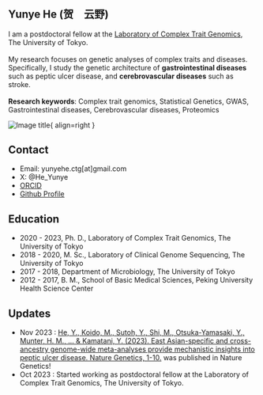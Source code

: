 #
## Yunye **He**  (贺　云野)

<div class="grid" markdown>


I am a postdoctoral fellow at the [Laboratory of Complex Trait Genomics](https://sites.google.com/edu.k.u-tokyo.ac.jp/kamatanilab/), The University of Tokyo.  <br/><br/> My research focuses on genetic analyses of complex traits and diseases. Specifically, I study the genetic architecture of **gastrointestinal diseases** such as peptic ulcer disease, and **cerebrovascular diseases** such as stroke. <br/><br/> **Research keywords**: Complex trait genomics, Statistical Genetics, GWAS, Gastrointestinal diseases, Cerebrovascular diseases,  Proteomics


![Image title](https://media.licdn.com/dms/image/D5603AQF0aQQEug6dTQ/profile-displayphoto-shrink_400_400/0/1702955537542?e=1708560000&v=beta&t=x-dN3CwMTocB0sfKpwrBpJo80GdZyvbgUUCQOoohArs){ align=right }

</div>

## Contact

- Email: yunyehe.ctg\[at\]gmail.com 
- X: @He_Yunye
- [ORCID](https://orcid.org/0000-0001-8581-7826)
- [Github Profile](https://github.com/Cloufield)

## Education

- 2020 - 2023, Ph. D., Laboratory of Complex Trait Genomics, The University of Tokyo
- 2018 - 2020, M. Sc., Laboratory of Clinical Genome Sequencing, The University of Tokyo
- 2017 - 2018, Department of Microbiology, The University of Tokyo
- 2012 - 2017, B. M., School of Basic Medical Sciences, Peking University Health Science Center

## Updates

- Nov 2023 : [He, Y., Koido, M., Sutoh, Y., Shi, M., Otsuka-Yamasaki, Y., Munter, H. M., ... & Kamatani, Y. (2023). East Asian-specific and cross-ancestry genome-wide meta-analyses provide mechanistic insights into peptic ulcer disease. Nature Genetics, 1-10.](https://www.nature.com/articles/s41588-023-01569-7) was published in Nature Genetics!
- Oct 2023 : Started working as postdoctoral fellow at the Laboratory of Complex Trait Genomics, The University of Tokyo.